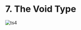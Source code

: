 # 7. The Void Type

![ts4](https://user-images.githubusercontent.com/50626798/237020789-66913da1-fb6e-408c-b01c-30c1facc1976.png)
